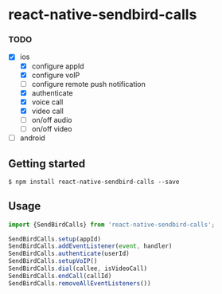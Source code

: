# react-native-sendbird-calls


### TODO

- [x] ios
   - [x] configure appId
   - [x] configure voIP
   - [ ] configure remote push notification
   - [x] authenticate
   - [x] voice call
   - [x] video call
   - [ ] on/off audio
   - [ ] on/off video
- [ ] android

## Getting started

`$ npm install react-native-sendbird-calls --save`

## Usage
```javascript
import {SendBirdCalls} from 'react-native-sendbird-calls';

SendBirdCalls.setup(appId)
SendBirdCalls.addEventListener(event, handler)
SendBirdCalls.authenticate(userId)
SendBirdCalls.setupVoIP()
SendBirdCalls.dial(callee, isVideoCall)
SendBirdCalls.endCall(callId)
SendBirdCalls.removeAllEventListeners())

```


